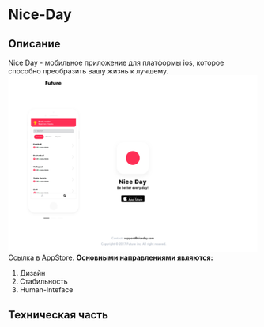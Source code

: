 # Nice-Day
## Описание
Nice Day - мобильное приложение для платформы ios, которое способно преобразить вашу жизнь к лучшему.
![Alt text](img.png?raw=true "Optional Title")
Ссылка в [AppStore](https://apps.apple.com/ru/app/nice-day-be-better-every-day/id1310684263?l=en). 
**Основными направлениями являются:**
1. Дизайн
2. Стабильность 
3. Human-Inteface
## Техническая часть

